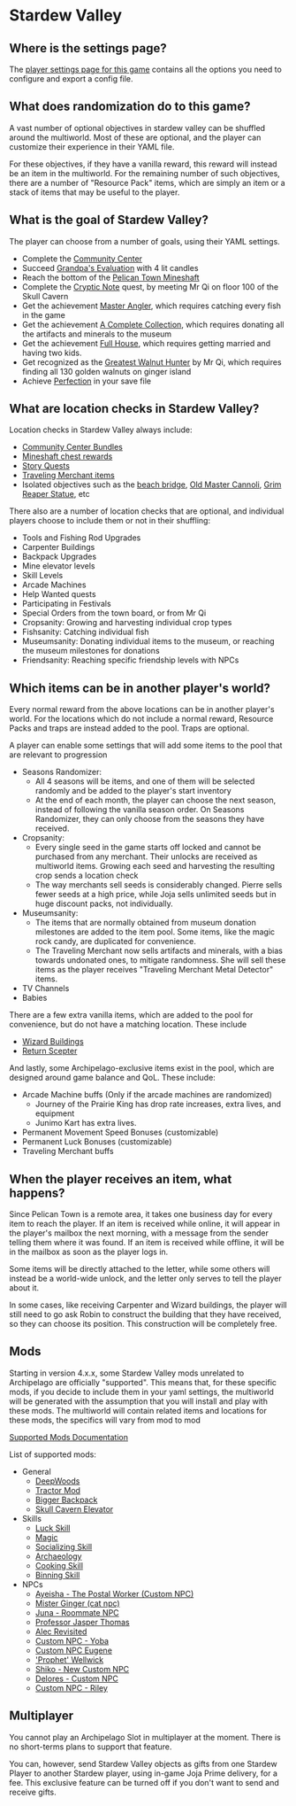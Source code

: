 # Stardew Valley

## Where is the settings page?

The [player settings page for this game](../player-settings) contains all the options you need to configure and export a
config file.

## What does randomization do to this game?

A vast number of optional objectives in stardew valley can be shuffled around the multiworld. Most of these are optional, and the player can customize their experience in their YAML file.

For these objectives, if they have a vanilla reward, this reward will instead be an item in the multiworld. For the remaining number of such objectives, there are a number of "Resource Pack" items, which are simply an item or a stack of items that may be useful to the player.

## What is the goal of Stardew Valley?

The player can choose from a number of goals, using their YAML settings.
- Complete the [Community Center](https://stardewvalleywiki.com/Bundles)
- Succeed [Grandpa's Evaluation](https://stardewvalleywiki.com/Grandpa) with 4 lit candles
- Reach the bottom of the [Pelican Town Mineshaft](https://stardewvalleywiki.com/The_Mines)
- Complete the [Cryptic Note](https://stardewvalleywiki.com/Secret_Notes#Secret_Note_.2310) quest, by meeting Mr Qi on floor 100 of the Skull Cavern
- Get the achievement [Master Angler](https://stardewvalleywiki.com/Fish), which requires catching every fish in the game
- Get the achievement [A Complete Collection](https://stardewvalleywiki.com/Museum), which requires donating all the artifacts and minerals to the museum
- Get the achievement [Full House](https://stardewvalleywiki.com/Children), which requires getting married and having two kids.
- Get recognized as the [Greatest Walnut Hunter](https://stardewvalleywiki.com/Golden_Walnut) by Mr Qi, which requires finding all 130 golden walnuts on ginger island
- Achieve [Perfection](https://stardewvalleywiki.com/Perfection) in your save file

## What are location checks in Stardew Valley?

Location checks in Stardew Valley always include:
- [Community Center Bundles](https://stardewvalleywiki.com/Bundles)
- [Mineshaft chest rewards](https://stardewvalleywiki.com/The_Mines#Remixed_Rewards)
- [Story Quests](https://stardewvalleywiki.com/Quests#List_of_Story_Quests)
- [Traveling Merchant items](https://stardewvalleywiki.com/Traveling_Cart)
- Isolated objectives such as the [beach bridge](https://stardewvalleywiki.com/The_Beach#Tide_Pools), [Old Master Cannoli](https://stardewvalleywiki.com/Secret_Woods#Old_Master_Cannoli), [Grim Reaper Statue](https://stardewvalleywiki.com/Golden_Scythe), etc

There also are a number of location checks that are optional, and individual players choose to include them or not in their shuffling:
- Tools and Fishing Rod Upgrades
- Carpenter Buildings
- Backpack Upgrades
- Mine elevator levels
- Skill Levels
- Arcade Machines
- Help Wanted quests
- Participating in Festivals
- Special Orders from the town board, or from Mr Qi
- Cropsanity: Growing and harvesting individual crop types
- Fishsanity: Catching individual fish
- Museumsanity: Donating individual items to the museum, or reaching the museum milestones for donations
- Friendsanity: Reaching specific friendship levels with NPCs

## Which items can be in another player's world?

Every normal reward from the above locations can be in another player's world.
For the locations which do not include a normal reward, Resource Packs and traps are instead added to the pool. Traps are optional.

A player can enable some settings that will add some items to the pool that are relevant to progression
- Seasons Randomizer:
  - All 4 seasons will be items, and one of them will be selected randomly and be added to the player's start inventory
  - At the end of each month, the player can choose the next season, instead of following the vanilla season order. On Seasons Randomizer, they can only choose from the seasons they have received.
- Cropsanity:
  - Every single seed in the game starts off locked and cannot be purchased from any merchant. Their unlocks are received as multiworld items. Growing each seed and harvesting the resulting crop sends a location check
  - The way merchants sell seeds is considerably changed. Pierre sells fewer seeds at a high price, while Joja sells unlimited seeds but in huge discount packs, not individually.
- Museumsanity:
  - The items that are normally obtained from museum donation milestones are added to the item pool. Some items, like the magic rock candy, are duplicated for convenience.
  - The Traveling Merchant now sells artifacts and minerals, with a bias towards undonated ones, to mitigate randomness. She will sell these items as the player receives "Traveling Merchant Metal Detector" items.
- TV Channels
- Babies

There are a few extra vanilla items, which are added to the pool for convenience, but do not have a matching location. These include
- [Wizard Buildings](https://stardewvalleywiki.com/Wizard%27s_Tower#Buildings)
- [Return Scepter](https://stardewvalleywiki.com/Return_Scepter)

And lastly, some Archipelago-exclusive items exist in the pool, which are designed around game balance and QoL. These include:
- Arcade Machine buffs (Only if the arcade machines are randomized)
  - Journey of the Prairie King has drop rate increases, extra lives, and equipment
  - Junimo Kart has extra lives.
- Permanent Movement Speed Bonuses (customizable)
- Permanent Luck Bonuses (customizable)
- Traveling Merchant buffs

## When the player receives an item, what happens?

Since Pelican Town is a remote area, it takes one business day for every item to reach the player. If an item is received while online, it will appear in the player's mailbox the next morning, with a message from the sender telling them where it was found.
If an item is received while offline, it will be in the mailbox as soon as the player logs in.

Some items will be directly attached to the letter, while some others will instead be a world-wide unlock, and the letter only serves to tell the player about it.

In some cases, like receiving Carpenter and Wizard buildings, the player will still need to go ask Robin to construct the building that they have received, so they can choose its position. This construction will be completely free.

## Mods

Starting in version 4.x.x, some Stardew Valley mods unrelated to Archipelago are officially "supported".
This means that, for these specific mods, if you decide to include them in your yaml settings, the multiworld will be generated with the assumption that you will install and play with these mods.
The multiworld will contain related items and locations for these mods, the specifics will vary from mod to mod

[Supported Mods Documentation](https://github.com/agilbert1412/StardewArchipelago/blob/4.x.x/Documentation/Supported%20Mods.md)

List of supported mods:

- General
  - [DeepWoods](https://www.nexusmods.com/stardewvalley/mods/2571)
  - [Tractor Mod](https://www.nexusmods.com/stardewvalley/mods/1401)
  - [Bigger Backpack](https://www.nexusmods.com/stardewvalley/mods/1845)
  - [Skull Cavern Elevator](https://www.nexusmods.com/stardewvalley/mods/963)
- Skills
  - [Luck Skill](https://www.nexusmods.com/stardewvalley/mods/521)
  - [Magic](https://www.nexusmods.com/stardewvalley/mods/2007)
  - [Socializing Skill](https://www.nexusmods.com/stardewvalley/mods/14142)
  - [Archaeology](https://www.nexusmods.com/stardewvalley/mods/15793)
  - [Cooking Skill](https://www.nexusmods.com/stardewvalley/mods/522)
  - [Binning Skill](https://www.nexusmods.com/stardewvalley/mods/14073)
- NPCs
  - [Ayeisha - The Postal Worker (Custom NPC)](https://www.nexusmods.com/stardewvalley/mods/6427)
  - [Mister Ginger (cat npc)](https://www.nexusmods.com/stardewvalley/mods/5295)
  - [Juna - Roommate NPC](https://www.nexusmods.com/stardewvalley/mods/8606)
  - [Professor Jasper Thomas](https://www.nexusmods.com/stardewvalley/mods/5599)
  - [Alec Revisited](https://www.nexusmods.com/stardewvalley/mods/10697)
  - [Custom NPC - Yoba](https://www.nexusmods.com/stardewvalley/mods/14871)
  - [Custom NPC Eugene](https://www.nexusmods.com/stardewvalley/mods/9222)
  - ['Prophet' Wellwick](https://www.nexusmods.com/stardewvalley/mods/6462)
  - [Shiko - New Custom NPC](https://www.nexusmods.com/stardewvalley/mods/3732)
  - [Delores - Custom NPC](https://www.nexusmods.com/stardewvalley/mods/5510)
  - [Custom NPC - Riley](https://www.nexusmods.com/stardewvalley/mods/5811)

## Multiplayer

You cannot play an Archipelago Slot in multiplayer at the moment. There is no short-terms plans to support that feature.

You can, however, send Stardew Valley objects as gifts from one Stardew Player to another Stardew player, using in-game Joja Prime delivery, for a fee. This exclusive feature can be turned off if you don't want to send and receive gifts.
